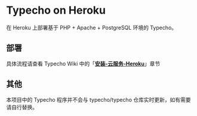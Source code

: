 # Typecho on Heroku

在 Heroku 上部署基于 PHP + Apache + PostgreSQL 环境的 Typecho。

## 部署

具体流程请查看 Typecho Wiki 中的「**[安装-云服务-Heroku](https://wiki.typecho.love/install/cloud/heroku)**」章节

## 其他

本项目中的 Typecho 程序并不会与 typecho/typecho 仓库实时更新，如有需要请自行替换。
